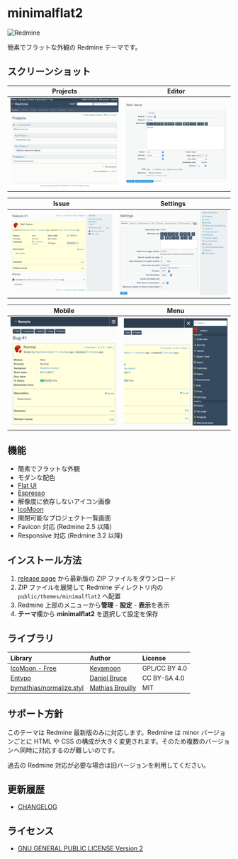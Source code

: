 # minimalflat2

![Redmine](https://img.shields.io/badge/Redmine-3.4-brightgreen.svg)

簡素でフラットな外観の Redmine テーマです。

## スクリーンショット

|Projects|Editor|
|:-:|:-:|
|[![Projects](res/ss-01.png)](res/ss-01.png)|[![Editor](res/ss-02.png)](res/ss-02.png)|

|Issue|Settings|
|:-:|:-:|
|[![Issue](res/ss-03.png)](res/ss-03.png)|[![Settings](res/ss-04.png)](res/ss-04.png)|

|Mobile|Menu|
|:-:|:-:|
|[![For mobile](res/ss-05.png)](res/ss-05.png)|[![Menu](res/ss-06.png)](res/ss-06.png)|

## 機能

* 簡素でフラットな外観
* モダンな配色
 * [Flat UI](http://designmodo.github.io/Flat-UI/)
 * [Espresso](https://github.com/mbadolato/iTerm2-Color-Schemes)
* 解像度に依存しないアイコン画像
 * [IcoMoon](https://icomoon.io/)
* 開閉可能なプロジェクト一覧画面
* Favicon 対応 (Redmine 2.5 以降)
* Responsive 対応 (Redmine 3.2 以降)

## インストール方法

1. [release page](https://github.com/akabekobeko/redmine-theme-minimalflat2/releases) から最新版の ZIP ファイルをダウンロード
2. ZIP ファイルを展開して Redmine ディレクトリ内の `public/themes/minimalflat2` へ配置
3. Redmine 上部のメニューから**管理** - **設定** - **表示**を表示
4. **テーマ**欄から **minimalflat2** を選択して設定を保存

## ライブラリ

|Library|Author|License|
|:--|:--|:--|
|[IcoMoon - Free](https://icomoon.io/#icons)|[Keyamoon](http://keyamoon.com/)|GPL/CC BY 4.0|
|[Entypo](http://www.entypo.com/)|[Daniel Bruce](http://danielbruce.se/)|CC BY-SA 4.0|
|[bymathias/normalize.styl](https://github.com/bymathias/normalize.styl)|[Mathias Brouilly](http://mathias.brouilly.fr/)|MIT|

## サポート方針

このテーマは Redmine 最新版のみに対応します。Redmine は minor バージョンごとに HTML や CSS の構成が大きく変更されます。そのため複数のバージョンへ同時に対応するのが難しいのです。

過去の Redmine 対応が必要な場合は旧バージョンを利用してください。

## 更新履歴

* [CHANGELOG](CHANGELOG.md)

## ライセンス

* [GNU GENERAL PUBLIC LICENSE Version 2](LICENSE.txt)
